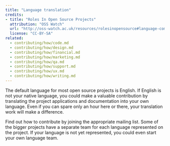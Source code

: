 ```yaml
---
title: "Language translation"
credits:
- title: "Roles In Open Source Projects"
  attribution: "OSS Watch"
  url: "http://oss-watch.ac.uk/resources/rolesinopensource#language-communities"
  license: "CC-BY-SA"
related:
  - contributing/how/code.md
  - contributing/how/design.md
  - contributing/how/financial.md
  - contributing/how/marketing.md
  - contributing/how/qa.md
  - contributing/how/support.md
  - contributing/how/ux.md
  - contributing/how/writing.md
---
```


The default language for most open source projects is English. If English is not your native language, you could make a valuable contribution by translating the project applications and documentation into your own language. Even if you can spare only an hour here or there, your translation work will make a difference.

Find out how to contribute by joining the appropriate mailing list. Some of the bigger projects have a separate team for each language represented on the project. If your language is not yet represented, you could even start your own language team.
